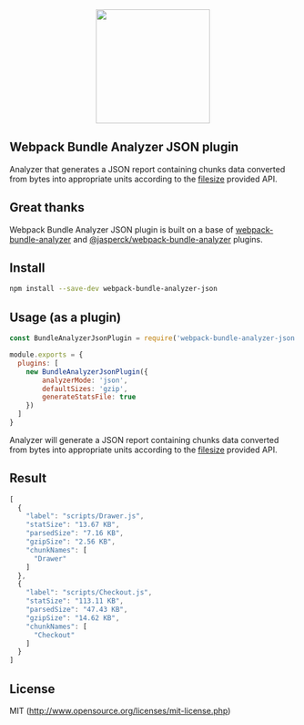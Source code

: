 <div align="center">
  <a href="https://github.com/webpack/webpack">
    <img width="200" height="200" align="center"
      src="https://webpack.js.org/assets/icon-square-big.svg">
  </a>
</div>

## Webpack Bundle Analyzer JSON plugin

Analyzer that generates a JSON report containing chunks data converted from bytes into appropriate units according
to the [filesize](https://www.npmjs.com/package/filesize) provided API. 

## Great thanks

Webpack Bundle Analyzer JSON plugin is built on a base of [webpack-bundle-analyzer](https://www.npmjs.com/package/webpack-bundle-analyzer) and [@jasperck/webpack-bundle-analyzer](https://www.npmjs.com/package/@jasperck/webpack-bundle-analyzer) plugins.

## Install

```bash
npm install --save-dev webpack-bundle-analyzer-json
```

## Usage (as a plugin)

```js
const BundleAnalyzerJsonPlugin = require('webpack-bundle-analyzer-json').BundleAnalyzerJsonPlugin;

module.exports = {
  plugins: [
    new BundleAnalyzerJsonPlugin({
        analyzerMode: 'json',
        defaultSizes: 'gzip',
        generateStatsFile: true
    })
  ]
}
```

Analyzer will generate a JSON report containing chunks data converted from bytes into appropriate units according
to the [filesize](https://www.npmjs.com/package/filesize) provided API. 

## Result

```js
[
  {
    "label": "scripts/Drawer.js",
    "statSize": "13.67 KB",
    "parsedSize": "7.16 KB",
    "gzipSize": "2.56 KB",
    "chunkNames": [
      "Drawer"
    ]
  },
  {
    "label": "scripts/Checkout.js",
    "statSize": "113.11 KB",
    "parsedSize": "47.43 KB",
    "gzipSize": "14.62 KB",
    "chunkNames": [
      "Checkout"
    ]
  }
]
```

## License

MIT (http://www.opensource.org/licenses/mit-license.php)
